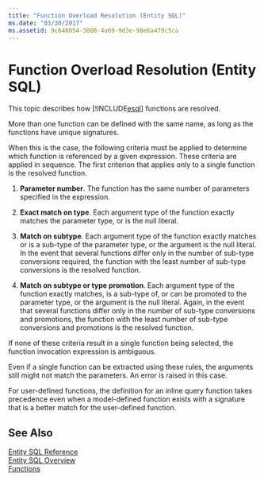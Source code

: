 ```yaml
---
title: "Function Overload Resolution (Entity SQL)"
ms.date: "03/30/2017"
ms.assetid: 9c648054-3808-4a69-9d3e-98e6a4f9c5ca
---
```

# Function Overload Resolution (Entity SQL)
This topic describes how [!INCLUDE[esql](../../../../../../includes/esql-md.md)] functions are resolved.  
  
 More than one function can be defined with the same name, as long as the functions have unique signatures.  
  
 When this is the case, the following criteria must be applied to determine which function is referenced by a given expression. These criteria are applied in sequence. The first criterion that applies only to a single function is the resolved function.  
  
1. **Parameter number**. The function has the same number of parameters specified in the expression.  
  
2. **Exact match on type**. Each argument type of the function exactly matches the parameter type, or is the null literal.  
  
3. **Match on subtype**. Each argument type of the function exactly matches or is a sub-type of the parameter type, or the argument is the null literal. In the event that several functions differ only in the number of sub-type conversions required, the function with the least number of sub-type conversions is the resolved function.  
  
4. **Match on subtype or type promotion**. Each argument type of the function exactly matches, is a sub-type of, or can be promoted to the parameter type, or the argument is the null literal. Again, in the event that several functions differ only in the number of sub-type conversions and promotions, the function with the least number of sub-type conversions and promotions is the resolved function.  
  
 If none of these criteria result in a single function being selected, the function invocation expression is ambiguous.  
  
 Even if a single function can be extracted using these rules, the arguments still might not match the parameters. An error is raised in this case.  
  
 For user-defined functions, the definition for an inline query function takes precedence even when a model-defined function exists with a signature that is a better match for the user-defined function.  
  
## See Also  
 [Entity SQL Reference](../../../../../../docs/framework/data/adonet/ef/language-reference/entity-sql-reference.md)  
 [Entity SQL Overview](../../../../../../docs/framework/data/adonet/ef/language-reference/entity-sql-overview.md)  
 [Functions](../../../../../../docs/framework/data/adonet/ef/language-reference/functions-entity-sql.md)
